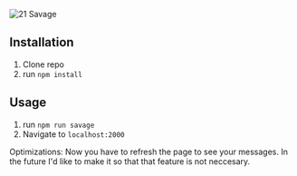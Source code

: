 ![21 Savage](public/21savage.jpg)

## Installation

1. Clone repo
2. run `npm install`

## Usage

1. run `npm run savage`
2. Navigate to `localhost:2000`

Optimizations: Now you have to refresh the page to see your messages. In the future I'd like to make it so that that feature is not neccesary. 
